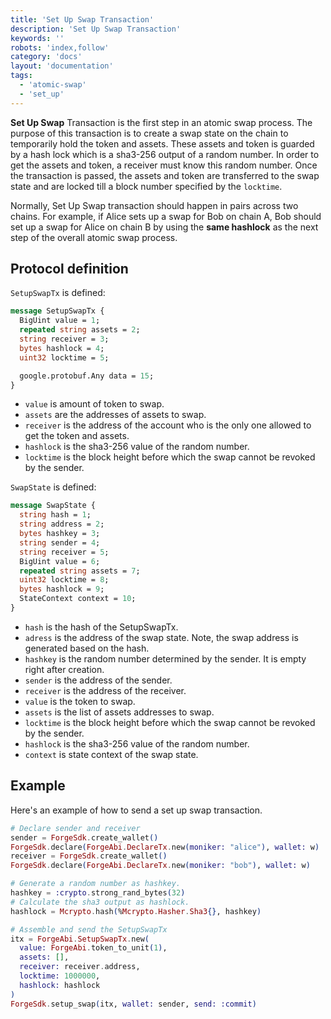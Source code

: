 ```yaml
---
title: 'Set Up Swap Transaction'
description: 'Set Up Swap Transaction'
keywords: ''
robots: 'index,follow'
category: 'docs'
layout: 'documentation'
tags:
  - 'atomic-swap'
  - 'set_up'
---
```




**Set Up Swap** Transaction is the first step in an atomic swap process. The purpose of this transaction is to create a swap state on the chain to temporarily hold the token and assets. These assets and token is guarded by a hash lock which is a sha3-256 output of a random number. In order to get the assets and token, a receiver must know this random number. Once the transaction is passed, the assets and token are transferred to the swap state and are locked till a block number specified by the `locktime`.

Normally, Set Up Swap transaction should happen in pairs across two chains. For example, if Alice sets up a swap for Bob on chain A, Bob should set up a swap for Alice on chain B by using the **same hashlock** as the next step of the overall atomic swap process.

## Protocol definition

`SetupSwapTx` is defined:

```protobuf
message SetupSwapTx {
  BigUint value = 1;
  repeated string assets = 2;
  string receiver = 3;
  bytes hashlock = 4;
  uint32 locktime = 5;

  google.protobuf.Any data = 15;
}
```

* `value` is amount of token to swap.
* `assets` are the addresses of assets to swap.
* `receiver` is the address of the account who is the only one allowed to get the token and assets.
* `hashlock` is the sha3-256 value of the random number.
* `locktime` is the block height before which the swap cannot be revoked by the sender.

`SwapState` is defined:

```proto
message SwapState {
  string hash = 1;
  string address = 2;
  bytes hashkey = 3;
  string sender = 4;
  string receiver = 5;
  BigUint value = 6;
  repeated string assets = 7;
  uint32 locktime = 8;
  bytes hashlock = 9;
  StateContext context = 10;
}
```

* `hash` is the hash of the SetupSwapTx.
* `adress` is the address of the swap state. Note, the swap address is generated based on the hash.
* `hashkey` is the random number determined by the sender. It is empty right after creation.
* `sender` is the address of the sender.
* `receiver` is the address of the receiver.
* `value` is the token to swap.
* `assets` is the list of assets addresses to swap.
* `locktime` is the block height before which the swap cannot be revoked by the sender.
* `hashlock` is the sha3-256 value of the random number.
* `context` is state context of the swap state.

## Example

Here's an example of how to send a set up swap transaction.

```elixir
# Declare sender and receiver
sender = ForgeSdk.create_wallet()
ForgeSdk.declare(ForgeAbi.DeclareTx.new(moniker: "alice"), wallet: w)
receiver = ForgeSdk.create_wallet()
ForgeSdk.declare(ForgeAbi.DeclareTx.new(moniker: "bob"), wallet: w)

# Generate a random number as hashkey.
hashkey = :crypto.strong_rand_bytes(32)
# Calculate the sha3 output as hashlock.
hashlock = Mcrypto.hash(%Mcrypto.Hasher.Sha3{}, hashkey)

# Assemble and send the SetupSwapTx
itx = ForgeAbi.SetupSwapTx.new(
  value: ForgeAbi.token_to_unit(1),
  assets: [],
  receiver: receiver.address,
  locktime: 1000000,
  hashlock: hashlock
)
ForgeSdk.setup_swap(itx, wallet: sender, send: :commit)
```

